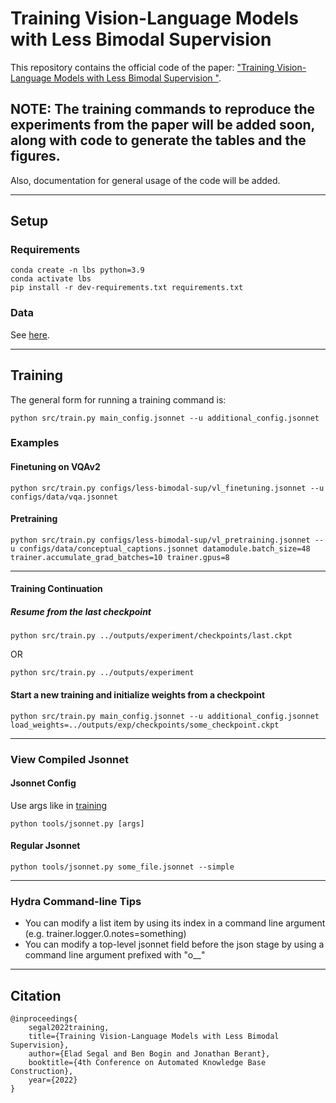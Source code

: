 # Training Vision-Language Models with Less Bimodal Supervision

This repository contains the official code of the paper: ["Training Vision-Language Models with Less Bimodal Supervision
"](https://arxiv.org/abs/).

## NOTE: The training commands to reproduce the experiments from the paper will be added soon, along with code to generate the tables and the figures.  
Also, documentation for general usage of the code will be added.

***

## Setup
### Requirements
```
conda create -n lbs python=3.9
conda activate lbs
pip install -r dev-requirements.txt requirements.txt
```

### Data
See [here](https://github.com/eladsegal/less-bimodal-sup/tree/master/data).

***

## Training
The general form for running a training command is:
```
python src/train.py main_config.jsonnet --u additional_config.jsonnet
```

### Examples
#### Finetuning on VQAv2
```
python src/train.py configs/less-bimodal-sup/vl_finetuning.jsonnet --u configs/data/vqa.jsonnet
```

#### Pretraining
```
python src/train.py configs/less-bimodal-sup/vl_pretraining.jsonnet --u configs/data/conceptual_captions.jsonnet datamodule.batch_size=48 trainer.accumulate_grad_batches=10 trainer.gpus=8
```

***

#### Training Continuation
##### Resume from the last checkpoint
```
python src/train.py ../outputs/experiment/checkpoints/last.ckpt
```
OR
```
python src/train.py ../outputs/experiment
```

#### Start a new training and initialize weights from a checkpoint
```
python src/train.py main_config.jsonnet --u additional_config.jsonnet load_weights=../outputs/exp/checkpoints/some_checkpoint.ckpt
```

***

### View Compiled Jsonnet
#### Jsonnet Config
Use args like in [training](#training)
```
python tools/jsonnet.py [args]
```
#### Regular Jsonnet
```
python tools/jsonnet.py some_file.jsonnet --simple
```

***

### Hydra Command-line Tips
- You can modify a list item by using its index in a command line argument (e.g. trainer.logger.0.notes=something)
- You can modify a top-level jsonnet field before the json stage by using a command line argument prefixed with "o__" 

***

## Citation
```
@inproceedings{
    segal2022training,
    title={Training Vision-Language Models with Less Bimodal Supervision},
    author={Elad Segal and Ben Bogin and Jonathan Berant},
    booktitle={4th Conference on Automated Knowledge Base Construction},
    year={2022}
}
```
